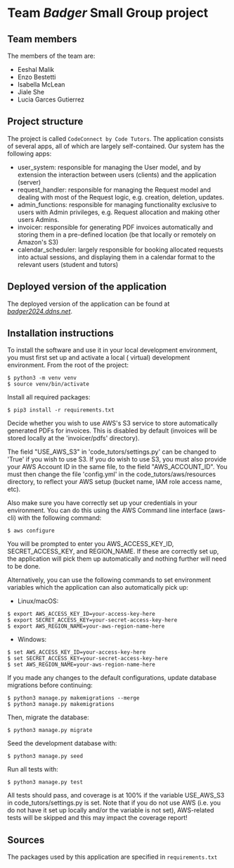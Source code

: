 # Team *Badger* Small Group project

## Team members

The members of the team are:

- Eeshal Malik
- Enzo Bestetti
- Isabella McLean
- Jiale She
- Lucia Garces Gutierrez

## Project structure

The project is called `CodeConnect by Code Tutors`. The application consists of several apps, all of which are largely
self-contained. Our system has the following apps:

- user_system: responsible for managing the User model, and by extension the interaction between users (clients) and the
  application (server)
- request_handler: responsible for managing the Request model and dealing with most of the Request logic, e.g. creation,
  deletion, updates.
- admin_functions: responsible for managing functionality exclusive to users with Admin privileges, e.g. Request
  allocation and making other users Admins.
- invoicer: responsible for generating PDF invoices automatically and storing them in a pre-defined location (be that
  locally or remotely on Amazon's S3)
- calendar_scheduler: largely responsible for booking allocated requests into actual sessions, and displaying them in a
  calendar format to the relevant users (student and tutors)

## Deployed version of the application

The deployed version of the application can be found at [*badger2024.ddns.net*](http://badger2024.ddns.net).

## Installation instructions

To install the software and use it in your local development environment, you must first set up and activate a local (
virtual) development environment. From the root of the project:

```
$ python3 -m venv venv
$ source venv/bin/activate
```

Install all required packages:

```
$ pip3 install -r requirements.txt
```

Decide whether you wish to use AWS's S3 service to store automatically generated PDFs for invoices.
This is disabled by default (invoices will be stored locally at the 'invoicer/pdfs' directory).

The field "USE_AWS_S3" in 'code_tutors/settings.py' can be changed to 'True' if you wish to use S3.
If you do wish to use S3, you must also provide your AWS Account ID in the same file, to the field "AWS_ACCOUNT_ID".
You must then change the file 'config.yml' in the code_tutors/aws/resources directory, to reflect your AWS
setup (bucket name, IAM role access name, etc).

Also make sure you have correctly set up your credentials in your environment. You can do this using the AWS Command
line interface (aws-cli)
with the following command:

```
$ aws configure
```

You will be prompted to enter you AWS_ACCESS_KEY_ID, SECRET_ACCESS_KEY, and REGION_NAME. If these are correctly set up,
the application will pick them up automatically and nothing further will need to be done.

Alternatively, you can use the following commands to set environment variables which the application can also
automatically pick up:

* Linux/macOS:

```
$ export AWS_ACCESS_KEY_ID=your-access-key-here
$ export SECRET_ACCESS_KEY=your-secret-access-key-here
$ export AWS_REGION_NAME=your-aws-region-name-here
```

* Windows:

```
$ set AWS_ACCESS_KEY_ID=your-access-key-here
$ set SECRET_ACCESS_KEY=your-secret-access-key-here
$ set AWS_REGION_NAME=your-aws-region-name-here 
```

If you made any changes to the default configurations, update database migrations before continuing:

```
$ python3 manage.py makemigrations --merge
$ python3 manage.py makemigrations
```

Then, migrate the database:

```
$ python3 manage.py migrate
```

Seed the development database with:

```
$ python3 manage.py seed
```

Run all tests with:

```
$ python3 manage.py test
```

All tests should pass, and coverage is at 100% if the variable USE_AWS_S3 in code_tutors/settings.py is set. Note that if you do not use AWS (i.e. you do not have it set up locally and/or the variable is not set), AWS-related tests will be skipped and this may impact the coverage report! 

## Sources

The packages used by this application are specified in `requirements.txt`
